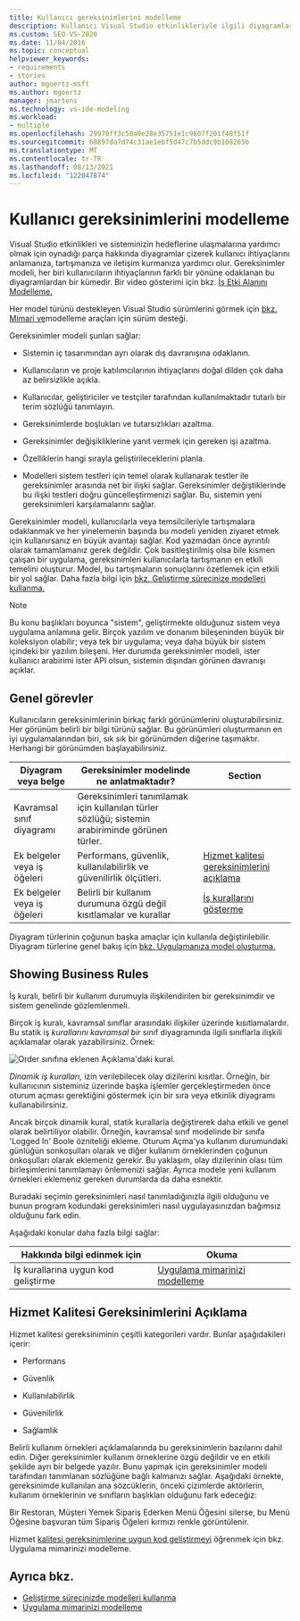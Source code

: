 ```yaml
---
title: Kullanıcı gereksinimlerini modelleme
description: Kullanıcı Visual Studio etkinlikleriyle ilgili diyagramlar çizerek kullanıcı ihtiyaçlarını anlamanıza, tartışmanıza ve iletişim kurmanıza nasıl yardımcı olduğunu öğrenin.
ms.custom: SEO-VS-2020
ms.date: 11/04/2016
ms.topic: conceptual
helpviewer_keywords:
- requirements
- stories
author: mgoertz-msft
ms.author: mgoertz
manager: jmartens
ms.technology: vs-ide-modeling
ms.workload:
- multiple
ms.openlocfilehash: 29970ff3c50a0e28e35751e1c9807f201f48f51f
ms.sourcegitcommit: 68897da7d74c31ae1ebf5d47c7b5ddc9b108265b
ms.translationtype: MT
ms.contentlocale: tr-TR
ms.lasthandoff: 08/13/2021
ms.locfileid: "122047874"
---
```

# <a name="model-user-requirements"></a>Kullanıcı gereksinimlerini modelleme

Visual Studio etkinlikleri ve sisteminizin hedeflerine ulaşmalarına yardımcı olmak için oynadığı parça hakkında diyagramlar çizerek kullanıcı ihtiyaçlarını anlamanıza, tartışmanıza ve iletişim kurmanıza yardımcı olur. Gereksinimler modeli, her biri kullanıcıların ihtiyaçlarının farklı bir yönüne odaklanan bu diyagramlardan bir kümedir. Bir video gösterimi için bkz. [İş Etki Alanını Modelleme.](https://channel9.msdn.com/blogs/clinted/uml-with-vs-2010-part-3-modeling-the-business-domain)

Her model türünü destekleyen Visual Studio sürümlerini görmek için [bkz. Mimari ve](../modeling/analyze-and-model-your-architecture.md#VersionSupport)modelleme araçları için sürüm desteği.

Gereksinimler modeli şunları sağlar:

- Sistemin iç tasarımından ayrı olarak dış davranışına odaklanın.

- Kullanıcıların ve proje katılımcılarının ihtiyaçlarını doğal dilden çok daha az belirsizlikle açıkla.

- Kullanıcılar, geliştiriciler ve testçiler tarafından kullanılmaktadır tutarlı bir terim sözlüğü tanımlayın.

- Gereksinimlerde boşlukları ve tutarsızlıkları azaltma.

- Gereksinimler değişikliklerine yanıt vermek için gereken işi azaltma.

- Özelliklerin hangi sırayla geliştirileceklerini planla.

- Modelleri sistem testleri için temel olarak kullanarak testler ile gereksinimler arasında net bir ilişki sağlar. Gereksinimler değiştiklerinde bu ilişki testleri doğru güncelleştirmenizi sağlar. Bu, sistemin yeni gereksinimleri karşılamalarını sağlar.

Gereksinimler modeli, kullanıcılarla veya temsilcileriyle tartışmalara odaklanmak ve her yinelemenin başında bu modeli yeniden ziyaret etmek için kullanırsanız en büyük avantajı sağlar. Kod yazmadan önce ayrıntılı olarak tamamlamanız gerek değildir. Çok basitleştirilmiş olsa bile kısmen çalışan bir uygulama, gereksinimleri kullanıcılarla tartışmanın en etkili temelini oluşturur. Model, bu tartışmaların sonuçlarını özetlemek için etkili bir yol sağlar. Daha fazla bilgi için [bkz. Geliştirme sürecinize modelleri kullanma.](../modeling/use-models-in-your-development-process.md)

> [!NOTE]
> Bu konu başlıkları boyunca "sistem", geliştirmekte olduğunuz sistem veya uygulama anlamına gelir. Birçok yazılım ve donanım bileşeninden büyük bir koleksiyon olabilir; veya tek bir uygulama; veya daha büyük bir sistem içindeki bir yazılım bileşeni. Her durumda gereksinimler modeli, ister kullanıcı arabirimi ister API olsun, sistemin dışından görünen davranışı açıklar.

## <a name="common-tasks"></a>Genel görevler

Kullanıcıların gereksinimlerinin birkaç farklı görünümlerini oluşturabilirsiniz.  Her görünüm belirli bir bilgi türünü sağlar.  Bu görünümleri oluşturmanın en iyi uygulamalarından biri, sık sık bir görünümden diğerine taşımaktır. Herhangi bir görünümden başlayabilirsiniz.

|Diyagram veya belge|Gereksinimler modelinde ne anlatmaktadır?|Section|
|-|-|-|
|Kavramsal sınıf diyagramı|Gereksinimleri tanımlamak için kullanılan türler sözlüğü; sistemin arabiriminde görünen türler.||
|Ek belgeler veya iş öğeleri|Performans, güvenlik, kullanılabilirlik ve güvenilirlik ölçütleri.|[Hizmet kalitesi gereksinimlerini açıklama](#QoSRequirements)|
|Ek belgeler veya iş öğeleri|Belirli bir kullanım durumuna özgü değil kısıtlamalar ve kurallar|[İş kurallarını gösterme](#BusinessRules)|

Diyagram türlerinin çoğunun başka amaçlar için kullanıla değiştirilebilir. Diyagram türlerine genel bakış için [bkz. Uygulamanıza model oluşturma.](../modeling/create-models-for-your-app.md)

## <a name="showing-business-rules"></a><a name="BusinessRules"></a> Showing Business Rules

İş kuralı, belirli bir kullanım durumuyla ilişkilendirilen bir gereksinimdir ve sistem genelinde gözlemlenmeli.

Birçok iş kuralı, kavramsal sınıflar arasındaki ilişkiler üzerinde kısıtlamalardır. Bu statik iş *kurallarını kavramsal bir* sınıf diyagramında ilgili sınıflarla ilişkili açıklamalar olarak yazabilirsiniz. Örnek:

![Order sınıfına eklenen Açıklama'daki kural.](../modeling/media/uml_reqmcd2.png)

*Dinamik iş kuralları,* izin verilebilecek olay dizilerini kısıtlar. Örneğin, bir kullanıcının sisteminiz üzerinde başka işlemler gerçekleştirmeden önce oturum açması gerektiğini göstermek için bir sıra veya etkinlik diyagramı kullanabilirsiniz.

Ancak birçok dinamik kural, statik kurallarla değiştirerek daha etkili ve genel olarak belirtiliyor olabilir. Örneğin, kavramsal sınıf modelinde bir sınıfa 'Logged In' Boole özniteliği ekleme. Oturum Açma'ya kullanım durumundaki günlüğün sonkoşulları olarak ve diğer kullanım örneklerinden çoğunun önkoşulları olarak eklemeniz gerekir. Bu yaklaşım, olay dizilerinin olası tüm birleşimlerini tanımlamayı önlemenizi sağlar. Ayrıca modele yeni kullanım örnekleri eklemeniz gereken durumlarda da daha esnektir.

Buradaki seçimin gereksinimleri nasıl tanımladığınızla ilgili olduğunu ve bunun program kodundaki gereksinimleri nasıl uygulayasınızdan bağımsız olduğunu fark edin.

Aşağıdaki konular daha fazla bilgi sağlar:

|Hakkında bilgi edinmek için|Okuma|
|-|-|
|İş kurallarına uygun kod geliştirme|[Uygulama mimarinizi modelleme](../modeling/model-your-app-s-architecture.md)|

## <a name="describing-quality-of-service-requirements"></a><a name="QoSRequirements"></a> Hizmet Kalitesi Gereksinimlerini Açıklama

Hizmet kalitesi gereksiniminin çeşitli kategorileri vardır. Bunlar aşağıdakileri içerir:

- Performans

- Güvenlik

- Kullanılabilirlik

- Güvenilirlik

- Sağlamlık

Belirli kullanım örnekleri açıklamalarında bu gereksinimlerin bazılarını dahil edin. Diğer gereksinimler kullanım örneklerine özgü değildir ve en etkili şekilde ayrı bir belgede yazılır. Bunu yapmak için gereksinimler modeli tarafından tanımlanan sözlüğüne bağlı kalmanızı sağlar. Aşağıdaki örnekte, gereksinimde kullanılan ana sözcüklerin, önceki çizimlerde aktörlerin, kullanım örneklerinin ve sınıfların başlıkları olduğunu fark edeceğiz:

Bir Restoran, Müşteri Yemek Sipariş Ederken Menü Öğesini silerse, bu Menü Öğesine başvuran tüm Sipariş Öğeleri kırmızı renkle görüntülenir.

Hizmet [kalitesi gereksinimlerine uygun kod geliştirmeyi](../modeling/model-your-app-s-architecture.md) öğrenmek için bkz. Uygulama mimarinizi modelleme.

## <a name="see-also"></a>Ayrıca bkz.

- [Geliştirme sürecinizde modelleri kullanma](../modeling/use-models-in-your-development-process.md)
- [Uygulama mimarinizi modelleme](../modeling/model-your-app-s-architecture.md)
